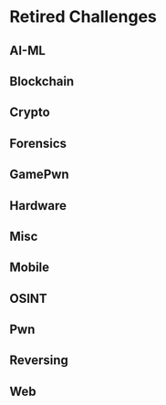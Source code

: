 # Retired Challenges

## AI-ML
## Blockchain
## Crypto
## Forensics
## GamePwn
## Hardware
## Misc
## Mobile
## OSINT
## Pwn
## Reversing
## Web
